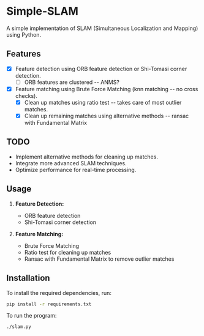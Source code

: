 # Simple-SLAM

A simple implementation of SLAM (Simultaneous Localization and Mapping) using Python.

## Features

- [x] Feature detection using ORB feature detection or Shi-Tomasi corner detection.
  - [ ] ORB features are clustered -- ANMS?
- [x] Feature matching using Brute Force Matching (knn matching -- no cross checks).
  - [x] Clean up matches using ratio test -- takes care of most outlier matches.
  - [x] Clean up remaining matches using alternative methods -- ransac with Fundamental Matrix

## TODO

- Implement alternative methods for cleaning up matches.
- Integrate more advanced SLAM techniques.
- Optimize performance for real-time processing.

## Usage

1. **Feature Detection:**

   - ORB feature detection
   - Shi-Tomasi corner detection

2. **Feature Matching:**
   - Brute Force Matching
   - Ratio test for cleaning up matches
   - Ransac with Fundamental Matrix to remove outlier matches

## Installation

To install the required dependencies, run:

```sh
pip install -r requirements.txt
```

To run the program:

```sh
./slam.py
```
